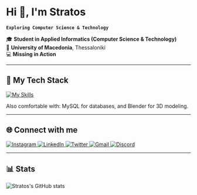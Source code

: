 # Hi 👋, I'm Stratos

**`Exploring Computer Science & Technology`**

🎓 **Student in Applied Informatics (Computer Science & Technology)**  
📍 **University of Macedonia**, Thessaloniki  
💻 **Missing in Action** 

---

## 🚀 My Tech Stack

[![My Skills](https://skillicons.dev/icons?i=c,java,python,html,css,javascript,php)](https://skillicons.dev)

Also comfortable with: MySQL for databases, and Blender for 3D modeling.

---

## 🌐 Connect with me

<a href="https://www.instagram.com/xatzhs.s/" target="blank">
  <img src="https://skillicons.dev/icons?i=instagram" alt="Instagram" />
</a>
<a href="https://www.linkedin.com/in/stratos-chatzimichail-2352a6331/" target="blank">
  <img src="https://skillicons.dev/icons?i=linkedin" alt="LinkedIn" />
</a>
<a href="https://x.com/StratosXatzhs" target="blank">
  <img src="https://skillicons.dev/icons?i=twitter" alt="Twitter" />
</a>
<a href="https://mail.google.com/mail/?view=cm&to=chatzimichailstratos@gmail.com" target="blank">
  <img src="https://skillicons.dev/icons?i=gmail" alt="Gmail" />
</a>
<a href="https://discord.com/users/566942684552495105" target="blank">
  <img src="https://skillicons.dev/icons?i=discord" alt="Discord" />
</a>

---

## 📊 Stats

![Stratos's GitHub stats](https://github-readme-stats.vercel.app/api?username=chatzimichail-stratos&show_icons=true&theme=tokyonight)
